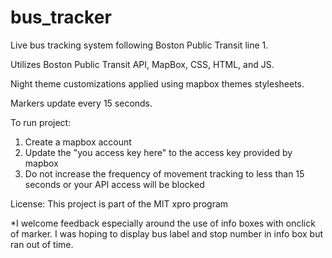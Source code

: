 # bus_tracker
Live bus tracking system following Boston Public Transit line 1. 

Utilizes Boston Public Transit API, MapBox, CSS, HTML, and JS. 

Night theme customizations applied using mapbox themes stylesheets.

Markers update every 15 seconds. 

To run project:
1. Create a mapbox account
2. Update the "you access key here" to the access key provided by mapbox
3. Do not increase the frequency of movement tracking to less than 15 seconds or your API access will be blocked

License: This project is part of the MIT xpro program

*I welcome feedback especially around the use of info boxes with onclick of marker. I was hoping to display bus label and stop number in info box but ran out of time. 
